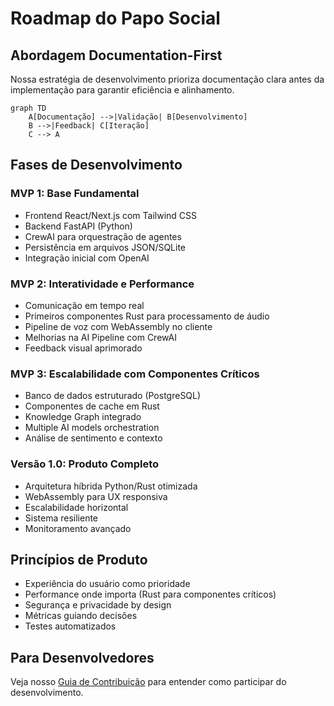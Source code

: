# Roadmap do Papo Social

## Abordagem Documentation-First

Nossa estratégia de desenvolvimento prioriza documentação clara antes da implementação para garantir eficiência e alinhamento.

```mermaid
graph TD
    A[Documentação] -->|Validação| B[Desenvolvimento]
    B -->|Feedback| C[Iteração]
    C --> A
```

## Fases de Desenvolvimento

### MVP 1: Base Fundamental
- Frontend React/Next.js com Tailwind CSS
- Backend FastAPI (Python)
- CrewAI para orquestração de agentes
- Persistência em arquivos JSON/SQLite
- Integração inicial com OpenAI

### MVP 2: Interatividade e Performance
- Comunicação em tempo real
- Primeiros componentes Rust para processamento de áudio
- Pipeline de voz com WebAssembly no cliente
- Melhorias na AI Pipeline com CrewAI
- Feedback visual aprimorado

### MVP 3: Escalabilidade com Componentes Críticos
- Banco de dados estruturado (PostgreSQL)
- Componentes de cache em Rust
- Knowledge Graph integrado
- Multiple AI models orchestration
- Análise de sentimento e contexto

### Versão 1.0: Produto Completo
- Arquitetura híbrida Python/Rust otimizada
- WebAssembly para UX responsiva
- Escalabilidade horizontal
- Sistema resiliente
- Monitoramento avançado

## Princípios de Produto

- Experiência do usuário como prioridade
- Performance onde importa (Rust para componentes críticos)
- Segurança e privacidade by design
- Métricas guiando decisões
- Testes automatizados

## Para Desenvolvedores

Veja nosso [Guia de Contribuição](../CONTRIBUTING.md) para entender como participar do desenvolvimento.
